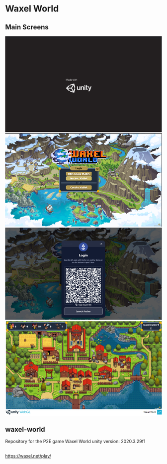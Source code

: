 # Waxel World
## Main Screens
![application-flow-diagram](./screenshots/Screenshot_1.png)
![application-flow-diagram](./screenshots/Screenshot_2.png)
![application-flow-diagram](./screenshots/Screenshot_3.png)
![application-flow-diagram](./screenshots/Screenshot_4.png)
## waxel-world
Repository for the P2E game Waxel World
unity version: 2020.3.29f1
##
https://waxel.net/play/